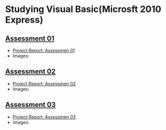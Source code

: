 # Studying Visual Basic(Microsft 2010 Express)

## [Assessment 01](https://github.com/leehaesung/VisualBasic/tree/master/02_CodeFiles/Assessment01)

* [Project Report: Assessmen 01](https://github.com/leehaesung/VisualBasic/blob/master/02_CodeFiles/Assessment01/README.md)
* Images:
     



## [Assessment 02](https://github.com/leehaesung/VisualBasic/tree/master/02_CodeFiles/Assessment02)

* [Project Report: Assessmen 02](https://github.com/leehaesung/VisualBasic/blob/master/02_CodeFiles/Assessment02/README.md)
* Images:





## [Assessment 03](https://github.com/leehaesung/VisualBasic/tree/master/02_CodeFiles/Assessment03)

* [Project Report: Assessmen 03](https://github.com/leehaesung/VisualBasic/blob/master/02_CodeFiles/Assessment01/README.md)
* Images:
